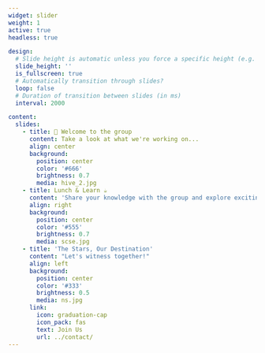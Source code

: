 ```yaml
---
widget: slider
weight: 1
active: true
headless: true

design:
  # Slide height is automatic unless you force a specific height (e.g. '400px')
  slide_height: ''
  is_fullscreen: true
  # Automatically transition through slides?
  loop: false
  # Duration of transition between slides (in ms)
  interval: 2000

content:
  slides:
    - title: 👋 Welcome to the group
      content: Take a look at what we're working on...
      align: center
      background:
        position: center
        color: '#666'
        brightness: 0.7
        media: hive_2.jpg
    - title: Lunch & Learn ☕️
      content: 'Share your knowledge with the group and explore exciting new topics together!'
      align: right
      background:
        position: center
        color: '#555'
        brightness: 0.7
        media: scse.jpg
    - title: 'The Stars, Our Destination'
      content: "Let's witness together!"
      align: left
      background:
        position: center
        color: '#333'
        brightness: 0.5
        media: ns.jpg
      link:
        icon: graduation-cap
        icon_pack: fas
        text: Join Us
        url: ../contact/
---
```


